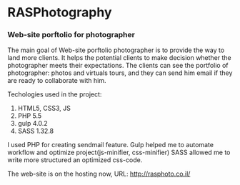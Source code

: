 # RASPhotography
### Web-site porftolio for photographer
The main goal of Web-site porftolio photographer is to provide the way to land more clients. It helps the potential clients to make decision whether the photographer meets their expectations.
The clients can see the portfolio of photographer: photos and virtuals tours, and they can send him email if they are ready to collaborate with him.

Techologies used in the project: 
1. HTML5, CSS3, JS
2. PHP 5.5 
3. gulp 4.0.2
4. SASS 1.32.8

I used PHP for creating sendmail feature. 
Gulp helped me to automate workflow and optimize project(js-minifier, css-minifier)
SASS allowed me to write more structured an optimized css-code.


The web-site is on the hosting now, URL: http://rasphoto.co.il/